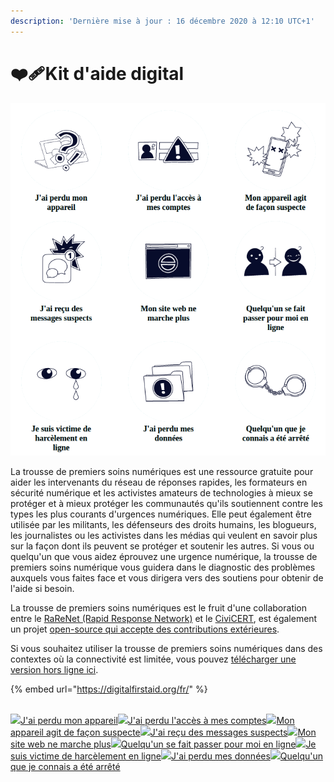 ```yaml
---
description: 'Dernière mise à jour : 16 décembre 2020 à 12:10 UTC+1'
---
```


# ❤️‍🩹Kit d'aide digital

![](../.gitbook/assets/capture-decran-du-2020-12-21-10-28-24.png)

La trousse de premiers soins numériques est une ressource gratuite pour aider les intervenants du réseau de réponses rapides, les formateurs en sécurité numérique et les activistes amateurs de technologies à mieux se protéger et à mieux protéger les communautés qu'ils soutiennent contre les types les plus courants d'urgences numériques. Elle peut également être utilisée par les militants, les défenseurs des droits humains, les blogueurs, les journalistes ou les activistes dans les médias qui veulent en savoir plus sur la façon dont ils peuvent se protéger et soutenir les autres. Si vous ou quelqu'un que vous aidez éprouvez une urgence numérique, la trousse de premiers soins numérique vous guidera dans le diagnostic des problèmes auxquels vous faites face et vous dirigera vers des soutiens pour obtenir de l'aide si besoin.

La trousse de premiers soins numériques est le fruit d'une collaboration entre le [RaReNet \(Rapid Response Network\)](https://www.rarenet.org/) et le [CiviCERT](https://www.civicert.org/), est également un projet [open-source qui accepte des contributions extérieures](https://gitlab.com/rarenet/dfak).

Si vous souhaitez utiliser la trousse de premiers soins numériques dans des contextes où la connectivité est limitée, vous pouvez [télécharger une version hors ligne ici](https://www.digitalfirstaid.org/dfak-offline.zip).

{% embed url="https://digitalfirstaid.org/fr/" %}

[  
![](https://digitalfirstaid.org/dfak/images/topics/lost-device.svg)J'ai perdu mon appareil](https://digitalfirstaid.org/fr/topics/lost-device)[![](https://digitalfirstaid.org/dfak/images/topics/account-access-issues.svg)J'ai perdu l'accès à mes comptes](https://digitalfirstaid.org/fr/topics/account-access-issues)[![](https://digitalfirstaid.org/dfak/images/topics/device-acting-suspiciously.svg)Mon appareil agit de façon suspecte](https://digitalfirstaid.org/fr/topics/device-acting-suspiciously)[![](https://digitalfirstaid.org/dfak/images/topics/suspicious-messages.svg)J'ai reçu des messages suspects](https://digitalfirstaid.org/fr/topics/suspicious-messages)[![](https://digitalfirstaid.org/dfak/images/topics/website-not-working.svg)Mon site web ne marche plus](https://digitalfirstaid.org/fr/topics/website-not-working)[![](https://digitalfirstaid.org/dfak/images/topics/impersonated.svg)Quelqu'un se fait passer pour moi en ligne](https://digitalfirstaid.org/fr/topics/impersonated)[![](https://digitalfirstaid.org/dfak/images/topics/harassed-online.svg)Je suis victime de harcèlement en ligne](https://digitalfirstaid.org/fr/topics/harassed-online)[![](https://digitalfirstaid.org/dfak/images/topics/lost-data.svg)J'ai perdu mes données](https://digitalfirstaid.org/fr/topics/lost-data)[![](https://digitalfirstaid.org/dfak/images/topics/arrested.svg)Quelqu'un que je connais a été arrêté](https://digitalfirstaid.org/fr/arrested)



